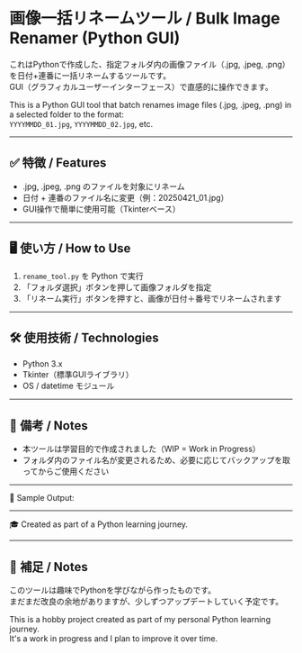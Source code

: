 # 画像一括リネームツール / Bulk Image Renamer (Python GUI)

これはPythonで作成した、指定フォルダ内の画像ファイル（.jpg, .jpeg, .png）を日付+連番に一括リネームするツールです。  
GUI（グラフィカルユーザーインターフェース）で直感的に操作できます。

This is a Python GUI tool that batch renames image files (.jpg, .jpeg, .png) in a selected folder to the format:  
`YYYYMMDD_01.jpg`, `YYYYMMDD_02.jpg`, etc.

---

## ✅ 特徴 / Features

- .jpg, .jpeg, .png のファイルを対象にリネーム
- 日付 + 連番のファイル名に変更（例：20250421_01.jpg）
- GUI操作で簡単に使用可能（Tkinterベース）

---

## 🖥️ 使い方 / How to Use

1. `rename_tool.py` を Python で実行
2. 「フォルダ選択」ボタンを押して画像フォルダを指定
3. 「リネーム実行」ボタンを押すと、画像が日付＋番号でリネームされます

---

## 🛠️ 使用技術 / Technologies

- Python 3.x
- Tkinter（標準GUIライブラリ）
- OS / datetime モジュール

---

## 🔰 備考 / Notes

- 本ツールは学習目的で作成されました（WIP = Work in Progress）
- フォルダ内のファイル名が変更されるため、必要に応じてバックアップを取ってからご使用ください

---

📁 Sample Output:

---

🎓 Created as part of a Python learning journey.

---

## 📝 補足 / Notes

このツールは趣味でPythonを学びながら作ったものです。  
まだまだ改良の余地がありますが、少しずつアップデートしていく予定です。

This is a hobby project created as part of my personal Python learning journey.  
It's a work in progress and I plan to improve it over time.

